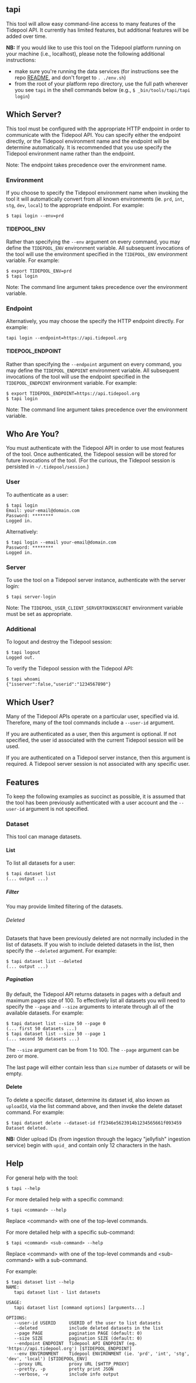 ## tapi

This tool will allow easy command-line access to many features of the Tidepool API. It currently has limited features, but additional features will be added over time.

**NB:** If you would like to use this tool on the Tidepool platform running on your machine (i.e., localhost), please note the following additional instructions:

- make sure you're running the data services (for instructions see the repo [README](../../README.md), and don't forget to `. ./env.sh`)
- from the root of your platform repo directory, use the full path wherever you see `tapi` in the shell commands below (e.g., `$ _bin/tools/tapi/tapi login`)

## Which Server?

This tool must be configured with the appropriate HTTP endpoint in order to communicate with the Tidepool API. You can specify either the endpoint directly, or the Tidepool environment name and the endpoint will be determine automatically. It is recommended that you use specify the Tidepool environment name rather than the endpoint.

Note: The endpoint takes precedence over the environment name.

### Environment

If you choose to specify the Tidepool environment name when invoking the tool it will automatically convert from all known environments (ie. `prd`, `int`, `stg`, `dev`, `local`) to the appropriate endpoint. For example:

```
$ tapi login --env=prd
```

#### TIDEPOOL_ENV

Rather than specifying the `--env` argument on every command, you may define the `TIDEPOOL_ENV` environment variable. All subsequent invocations of the tool will use the environment specified in the `TIDEPOOL_ENV` environment variable. For example:

```
$ export TIDEPOOL_ENV=prd
$ tapi login
```

Note: The command line argument takes precedence over the environment variable.

### Endpoint

Alternatively, you may choose the specify the HTTP endpoint directly. For example:

```
tapi login --endpoint=https://api.tidepool.org
```

#### TIDEPOOL_ENDPOINT

Rather than specifying the `--endpoint` argument on every command, you may define the `TIDEPOOL_ENDPOINT` environment variable. All subsequent invocations of the tool will use the endpoint specified in the `TIDEPOOL_ENDPOINT` environment variable. For example:

```
$ export TIDEPOOL_ENDPOINT=https://api.tidepool.org
$ tapi login
```

Note: The command line argument takes precedence over the environment variable.

## Who Are You?

You must authenticate with the Tidepool API in order to use most features of the tool. Once authenticated, the Tidepool session will be stored for future invocations of the tool. (For the curious, the Tidepool session is persisted in `~/.tidepool/session`.)

### User

To authenticate as a user:

```
$ tapi login
Email: your-email@domain.com
Password: ********
Logged in.
```

Alternatively:

```
$ tapi login --email your-email@domain.com
Password: ********
Logged in.
```

### Server

To use the tool on a Tidepool server instance, authenticate with the server login:

```
$ tapi server-login
```

Note: The `TIDEPOOL_USER_CLIENT_SERVERTOKENSECRET` environment variable must be set as appropriate.

### Additional

To logout and destroy the Tidepool session:

```
$ tapi logout
Logged out.
```

To verify the Tidepool session with the Tidepool API:

```
$ tapi whoami
{"isserver":false,"userid":"1234567890"}
```

## Which User?

Many of the Tidepool APIs operate on a particular user, specified via id. Therefore, many of the tool commands include a `--user-id` argument.

If you are authenticated as a user, then this argument is optional. If not specified, the user id associated with the current Tidepool session will be used.

If you are authenticated on a Tidepool server instance, then this argument is required. A Tidepool server session is not associated with any specific user.

## Features

To keep the following examples as succinct as possible, it is assumed that the tool has been previously authenticated with a user account and the `--user-id` argument is not specified.

### Dataset

This tool can manage datasets.

#### List

To list all datasets for a user:

```
$ tapi dataset list
(... output ...)
```

##### Filter

You may provide limited filtering of the datasets.

###### Deleted

Datasets that have been previously deleted are not normally included in the list of datasets. If you wish to include deleted datasets in the list, then specify the `--deleted` argument. For example:

```
$ tapi dataset list --deleted
(... output ...)
```

##### Pagination

By default, the Tidepool API returns datasets in pages with a default and maximum pages size of 100. To effectively list all datasets you will need to specify the `--page` and `--size` arguments to interate through all of the available datasets.  For example:

```
$ tapi dataset list --size 50 --page 0
(... first 50 datasets ...)
$ tapi dataset list --size 50 --page 1
(... second 50 datasets ...)
```

The `--size` argument can be from 1 to 100. The `--page` argument can be zero or more.

The last page will either contain less than `size` number of datasets or will be empty.

#### Delete

To delete a specific dataset, determine its dataset id, also known as `uploadId`, via the list command above, and then invoke the delete dataset command. For example:

```
$ tapi dataset delete --dataset-id ff2346e5623914b1234565661f093459
Dataset deleted.
```

**NB:** Older upload IDs (from ingestion through the legacy "jellyfish" ingestion service) begin with `upid_` and contain only 12 characters in the hash.

## Help

For general help with the tool:

```
$ tapi --help
```

For more detailed help with a specific command:

```
$ tapi <command> --help
```

Replace \<command\> with one of the top-level commands.

For more detailed help with a specific sub-command:

```
$ tapi <command> <sub-command> --help
```

Replace \<command\> with one of the top-level commands and \<sub-command\> with a sub-command.

For example:

```
$ tapi dataset list --help
NAME:
   tapi dataset list - list datasets

USAGE:
   tapi dataset list [command options] [arguments...]

OPTIONS:
   --user-id USERID     USERID of the user to list datasets
   --deleted            include deleted datasets in the list
   --page PAGE          pagination PAGE (default: 0)
   --size SIZE          pagination SIZE (default: 0)
   --endpoint ENDPOINT  Tidepool API ENDPOINT (eg. 'https://api.tidepool.org') [$TIDEPOOL_ENDPOINT]
   --env ENVIRONMENT    Tidepool ENVIRONMENT (ie. 'prd', 'int', 'stg', 'dev', 'local') [$TIDEPOOL_ENV]
   --proxy URL          proxy URL [$HTTP_PROXY]
   --pretty, -p         pretty print JSON
   --verbose, -v        include info output
```
